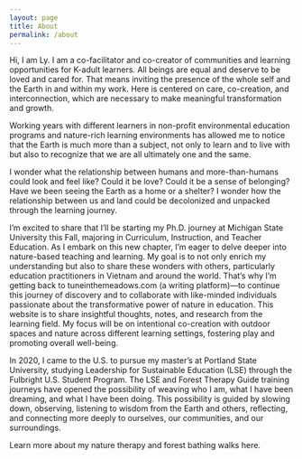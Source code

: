 ```yaml
---
layout: page
title: About
permalink: /about
---
```


Hi, I am Ly. I am a co-facilitator and co-creator of communities and learning opportunities for K-adult learners. All beings are equal and deserve to be loved and cared for. That means inviting the presence of the whole self and the Earth in and within my work. Here is centered on care, co-creation, and interconnection, which are necessary to make meaningful transformation and growth.

Working years with different learners in non-profit environmental education programs and nature-rich learning environments has allowed me to notice that the Earth is much more than a subject, not only to learn and to live with but also to recognize that we are all ultimately one and the same.

I wonder what the relationship between humans and more-than-humans could look and feel like? Could it be love? Could it be a sense of belonging? Have we been seeing the Earth as a home or a shelter? I wonder how the relationship between us and land could be decolonized and unpacked through the learning journey.

I’m excited to share that I’ll be starting my Ph.D. journey at Michigan State University this Fall, majoring in Curriculum, Instruction, and Teacher Education. As I embark on this new chapter, I’m eager to delve deeper into nature-based teaching and learning. My goal is to not only enrich my understanding but also to share these wonders with others, particularly education practitioners in Vietnam and around the world. That’s why I’m getting back to tuneinthemeadows.com (a writing platform)—to continue this journey of discovery and to collaborate with like-minded individuals passionate about the transformative power of nature in education. This website is to share insightful thoughts, notes, and research from the learning field. My focus will be on intentional co-creation with outdoor spaces and nature across different learning settings, fostering play and promoting overall well-being.

In 2020, I came to the U.S. to pursue my master’s at Portland State University, studying Leadership for Sustainable Education (LSE) through the Fulbright U.S. Student Program. The LSE and Forest Therapy Guide training journeys have opened the possibility of weaving who I am, what I have been dreaming, and what I have been doing. This possibility is guided by slowing down, observing, listening to wisdom from the Earth and others, reflecting, and connecting more deeply to ourselves, our communities, and our surroundings.

Learn more about my nature therapy and forest bathing walks here.
